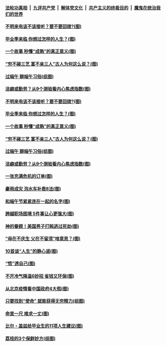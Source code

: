 ####  [法轮功真相](../../../../basic/blob/master/README.md?t=06261431) &nbsp;|&nbsp; [九评共产党](../../../../9ping.md/blob/master/README.md?t=06261431) &nbsp;|&nbsp; [解体党文化](../../../../jtdwh.md/blob/master/README.md?t=06261431)  &nbsp;|&nbsp; [共产主义的终极目的](../../../../gczydzjmd.md/blob/master/README.md?t=06261431) &nbsp;|&nbsp; [魔鬼在统治我们的世界](../../../../mgztzwmdsj.md/blob/master/README.md?t=06261431) 

#### [不明来电该不该接听？要不要回拨?(图)](../pages/p8/936929.md?t=06261431) 

#### [毕业季来临 你想过怎样的人生？(图)](../pages/p8/937661.md?t=06261431) 

#### [一个故事 秒懂“成熟”的真正意义(图)](../pages/p8/936405.md?t=06261431) 

#### [“穷不碰三艺 富不亲三人”古人为何这么说？(图)](../pages/p8/937602.md?t=06261431) 

#### [过端午 聊端午习俗(组图)](../pages/p8/937246.md?t=06261431) 

#### [洁癖或勤劳？从9个测验看内心焦虑指数(图)](../pages/p8/937558.md?t=06261431) 

#### [不明来电该不该接听？要不要回拨?(图)](../pages/p8/936929.md?t=06261431) 

#### [毕业季来临 你想过怎样的人生？(图)](../pages/p8/937661.md?t=06261431) 

#### [一个故事 秒懂“成熟”的真正意义(图)](../pages/p8/936405.md?t=06261431) 

#### [“穷不碰三艺 富不亲三人”古人为何这么说？(图)](../pages/p8/937602.md?t=06261431) 

#### [过端午 聊端午习俗(组图)](../pages/p8/937246.md?t=06261431) 

#### [洁癖或勤劳？从9个测验看内心焦虑指数(图)](../pages/p8/937558.md?t=06261431) 

#### [一张充满危机的订单(图)](../pages/p8/936981.md?t=06261431) 

#### [豪雨成灾 泡水车补救8法(图)](../pages/p8/937526.md?t=06261431) 

#### [和端午节紧紧连在一起的名字(图)](../pages/p8/937448.md?t=06261431) 

#### [跨越职场困境 5件事让心更强大(图)](../pages/p8/937375.md?t=06261431) 

#### [神的眷顾！美国男子打盹逃过死劫(图)](../pages/p8/936985.md?t=06261431) 

#### [“母在不庆生 父在不留须”啥意思？(图)](../pages/p8/937234.md?t=06261431) 

#### [10首谈“人生”的静心谣(图)](../pages/p8/936965.md?t=06261431) 

#### [“悟”透自己(图)](../pages/p8/936972.md?t=06261431) 

#### [不开冷气降温6妙招 省钱又环保(图)](../pages/p8/937329.md?t=06261431) 

#### [从北京疫情看中国政府4大假(图)](../pages/p8/937196.md?t=06261431) 

#### [只要找到“使命” 就能获得无穷精力(组图)](../pages/p8/937159.md?t=06261431) 

#### [命里一尺 难求一丈(图)](../pages/p8/936782.md?t=06261431) 

#### [比尔・盖兹给毕业生的11项人生建议(图)](../pages/p8/936231.md?t=06261431) 

#### [荔枝的3个保鲜妙方(组图)](../pages/p8/936950.md?t=06261431) 

